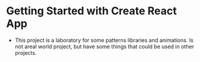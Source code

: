 # Getting Started with Create React App

- This project is a laboratory for some patterns libraries and animations. Is not areal world project, but have some things that could be used in other projects.